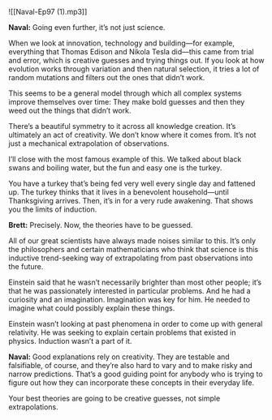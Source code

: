 
![[Naval-Ep97 (1).mp3]]


**Naval:** Going even further, it’s not just science.

When we look at innovation, technology and building—for example, everything that Thomas Edison and Nikola Tesla did—this came from trial and error, which is creative guesses and trying things out. If you look at how evolution works through variation and then natural selection, it tries a lot of random mutations and filters out the ones that didn’t work.

This seems to be a general model through which all complex systems improve themselves over time: They make bold guesses and then they weed out the things that didn’t work.

There’s a beautiful symmetry to it across all knowledge creation. It’s ultimately an act of creativity. We don’t know where it comes from. It’s not just a mechanical extrapolation of observations.

I’ll close with the most famous example of this. We talked about black swans and boiling water, but the fun and easy one is the turkey. 

You have a turkey that’s being fed very well every single day and fattened up. The turkey thinks that it lives in a benevolent household—until Thanksgiving arrives. Then, it’s in for a very rude awakening. That shows you the limits of induction.

**Brett:** Precisely. Now, the theories have to be guessed.

All of our great scientists have always made noises similar to this. It’s only the philosophers and certain mathematicians who think that science is this inductive trend-seeking way of extrapolating from past observations into the future.

Einstein said that he wasn’t necessarily brighter than most other people; it’s that he was passionately interested in particular problems. And he had a curiosity and an imagination. Imagination was key for him. He needed to imagine what could possibly explain these things.

Einstein wasn’t looking at past phenomena in order to come up with general relativity. He was seeking to explain certain problems that existed in physics. Induction wasn’t a part of it.

**Naval:** Good explanations rely on creativity. They are testable and falsifiable, of course, and they’re also hard to vary and to make risky and narrow predictions. That’s a good guiding point for anybody who is trying to figure out how they can incorporate these concepts in their everyday life. 

Your best theories are going to be creative guesses, not simple extrapolations.
